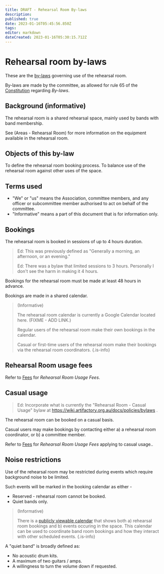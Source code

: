 ```yaml
---
title: DRAFT - Rehearsal Room By-laws
description: 
published: true
date: 2023-01-16T05:45:56.850Z
tags: 
editor: markdown
dateCreated: 2023-01-16T05:30:15.712Z
---
```


# Rehearsal room by-laws

These are the [by-laws](/docs/policies/bylaws) governing use of the rehearsal room.

By-laws are made by the committee, as allowed for rule 65 of the [Constitution](/constitution) regarding *By-laws*.

## Background (informative)

The rehearsal room is a shared rehearsal space, mainly used by bands with band membership.

See (Areas - Rehearsal Room) for more information on the equipment available in the rehearsal room.

## Objects of this by-law

To define the rehearsal room booking process.
To balance use of the rehearsal room against other uses of the space.

## Terms used

* "We" or "us" means the Association, committee members, and any officer or subcommittee member authorised to act on behalf of the committee.
* "Informative" means a part of this document that is for information only.

## Bookings

The rehearsal room is booked in sessions of up to 4 hours duration.

> Ed: This was previously defined as "Generally a morning, an afternoon, or an evening."
>
> Ed: There was a bylaw that limited sessions to 3 hours. Personally I don't see the harm in making it 4 hours.

Bookings for the rehearsal room must be made at least 48 hours in advance.

Bookings are made in a shared calendar.

> (Informative)
>
> The rehearsal room calendar is currently a Google Calendar located here. (FIXME - ADD LINK.)
>
> Regular users of the rehearsal room make their own bookings in the calendar.
>
> Casual or first-time users of the rehearsal room make their bookings via the rehearsal room coordinators.
{.is-info}

## Rehearsal Room usage fees

Refer to [Fees](https://wiki.artifactory.org.au/en/docs/policies/fees) for *Rehearsal Room Usage Fees*.

## Casual usage

> Ed: Incorporate what is currently the "Rehearsal Room - Casual Usage" bylaw at https://wiki.artifactory.org.au/docs/policies/bylaws .

The rehearsal room can be booked on a casual basis.

Casual users may make bookings by contacting either a) a rehearsal room coordinator, or b) a committee member.

Refer to [Fees](https://wiki.artifactory.org.au/en/docs/policies/fees) for *Rehearsal Room Usage Fees* applying to casual usage..

## Noise restrictions

Use of the rehearsal room may be restricted during events which require background noise to be limited.

Such events will be marked in the booking calendar as either -

* Reserved - rehearsal room cannot be booked.
* Quiet bands only.



> (Informative)
>
> There is a [publicly viewable calendar](https://space.artifactory.org.au/bands.html) that shows both a) rehearsal room bookings and b) events occuring in the space. This calendar can be used to coordinate band room bookings and how they interact with other scheduled events.
{.is-info}

A "quiet band" is broadly defined as:

* No acoustic drum kits.
* A maximum of two guitars / amps.
* A willingness to turn the volume down if requested.


